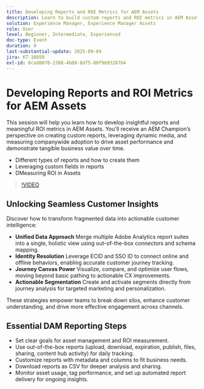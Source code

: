 ```yaml
---
title: Developing Reports and ROI Metrics for AEM Assets
description: Learn to build custom reports and ROI metrics in AEM Assets. Discover best practices for tracking asset performance and business impact.
solution: Experience Manager, Experience Manager Assets
role: User
level: Beginner, Intermediate, Experienced
doc-type: Event
duration: 0
last-substantial-update: 2025-09-04
jira: KT-18859
exl-id: 0cad0078-2388-4b08-8d75-80f969328764
---
```

# Developing Reports and ROI Metrics for AEM Assets

This session will help you learn how to develop insightful reports and meaningful ROI metrics in AEM Assets.
You'll receive an AEM Champion’s perspective on creating custom reports, leveraging dynamic media, and measuring companywide adoption to drive asset performance and demonstrate tangible business value over time.

* Different types of reports and how to create them
* Leveraging custom fields in reports
* DMeasuring ROI in Assets

>[!VIDEO](https://video.tv.adobe.com/v/3471384/?learn=on&enablevpops)

## Unlocking Seamless Customer Insights

Discover how to transform fragmented data into actionable customer intelligence:

* **Unified Data Approach** Merge multiple Adobe Analytics report suites into a single, holistic view using out-of-the-box connectors and schema mapping.
* **Identity Resolution** Leverage ECID and SSO ID to connect online and offline behaviors, enabling accurate customer journey tracking.
* **Journey Canvas Power** Visualize, compare, and optimize user flows, moving beyond basic pathing to actionable CX improvements.
* **Actionable Segmentation** Create and activate segments directly from journey analysis for targeted marketing and personalization.

These strategies empower teams to break down silos, enhance customer understanding, and drive more effective engagement across channels.

## Essential DAM Reporting Steps

* Set clear goals for asset management and ROI measurement.
* Use out-of-the-box reports (upload, download, expiration, publish, files, sharing, content hub activity) for daily tracking.
* Customize reports with metadata and columns to fit business needs.
* Download reports as CSV for deeper analysis and sharing.
* Monitor asset usage, tag performance, and set up automated report delivery for ongoing insights.
